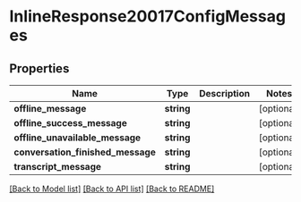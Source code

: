 # InlineResponse20017ConfigMessages

## Properties
Name | Type | Description | Notes
------------ | ------------- | ------------- | -------------
**offline_message** | **string** |  | [optional] 
**offline_success_message** | **string** |  | [optional] 
**offline_unavailable_message** | **string** |  | [optional] 
**conversation_finished_message** | **string** |  | [optional] 
**transcript_message** | **string** |  | [optional] 

[[Back to Model list]](../../README.md#documentation-for-models) [[Back to API list]](../../README.md#documentation-for-api-endpoints) [[Back to README]](../../README.md)

